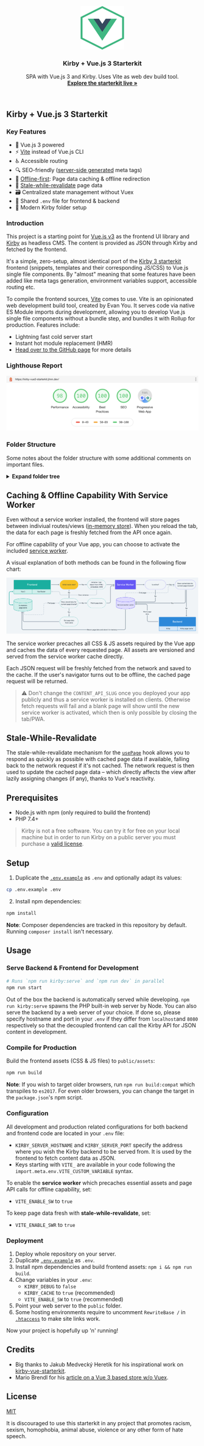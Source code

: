 <p align="center">
  <img src="./public/img/favicon.svg" alt="Logo of Kirby + Vue.js 3 Starterkit" width="114" height="114">
</p>

<h3 align="center">Kirby + Vue.js 3 Starterkit</h3>

<p align="center">
  SPA with Vue.js 3 and Kirby. Uses Vite as web dev build tool.<br>
  <a href="https://kirby-vue3-starterkit.jhnn.dev"><strong>Explore the starterkit live »</strong></a>
</p>

<br>

## Kirby + Vue.js 3 Starterkit

### Key Features

- 🖖 Vue.js 3 powered
- ⚡️ [Vite](https://github.com/vitejs/vite) instead of Vue.js CLI
- ♿ Accessible routing
- 🔍 SEO-friendly ([server-side generated](site/snippets/meta.php) meta tags)
- 🚝 [Offline-first](#caching--offline-capability-with-service-worker): Page data caching & offline redirection
- 💫 [Stale-while-revalidate](#stale-while-revalidate) page data
- 🗃️ Centralized state management without Vuex
- 🤝 Shared `.env` file for frontend & backend
- 🚀 Modern Kirby folder setup

### Introduction

This project is a starting point for [Vue.js v3](https://github.com/vuejs/vue-next) as the frontend UI library and [Kirby](https://getkirby.com) as headless CMS. The content is provided as JSON through Kirby and fetched by the frontend.

It's a simple, zero-setup, almost identical port of the [Kirby 3 starterkit](https://github.com/getkirby/starterkit) frontend (snippets, templates and their corresponding JS/CSS) to Vue.js single file components. By "almost" meaning that some features have been added like meta tags generation, environment variables support, accessible routing etc.

To compile the frontend sources, [Vite](https://github.com/vitejs/vite) comes to use. Vite is an opinionated web development build tool, created by Evan You. It serves code via native ES Module imports during development, allowing you to develop Vue.js single file components without a bundle step, and bundles it with Rollup for production. Features include:
- Lightning fast cold server start
- Instant hot module replacement (HMR)
- [Head over to the GitHub page](https://github.com/vitejs/vite) for more details

### Lighthouse Report

![Lighthouse Report](./.github/lighthouse-report.png)

### Folder Structure

Some notes about the folder structure with some additional comments on important files.

<details>
<summary><b>Expand folder tree</b></summary>

```sh
kirby-vue3-starterkit/
|
|   # Includes all frontend-related files
├── frontend/
|   |
|   |   # Vue.js sources
|   ├── src/
|   |   |
|   |   |   # `Header`, `Footer`, `Intro` and other components
|   |   |   # (Vue.js components correspond to Kirby snippets)
|   |   ├── components/
|   |   |
|   |   |   # Commonly used helpers
|   |   ├── helpers/
|   |   |
|   |   |   # Hooks for common actions
|   |   ├── hooks/
|   |   |   |
|   |   |   |   # Hook to announce any useful information for screen readers
|   |   |   ├── useAnnouncer.js
|   |   |   |
|   |   |   |   # Hook for retrieving pages from the Kirby API
|   |   |   ├── useKirbyApi.js
|   |   |   |
|   |   |   |   # Hook returning the page for current path corresponding to Kirby's `$page` object
|   |   |   ├── usePage.js
|   |   |   |
|   |   |   |   # Hook for various service worker methods like registering
|   |   |   ├── useServiceWorker.js
|   |   |   |
|   |   |   |   # Hook returning a object corresponding to Kirby's global `$site`
|   |   |   └── useSite.js
|   |   |
|   |   |   # Vue Router related methods and exports
|   |   ├── router/
|   |   |   |
|   |   |   |   # Initializes and exports the router instance
|   |   |   ├── index.js
|   |   |   |
|   |   |   |   # Handles the router's scroll behaviour
|   |   |   └── scrollBehaviour.js
|   |   |
|   |   |   # Minimal store to cache page data fetched via api
|   |   ├── store/
|   |   |
|   |   |   # Vue.js views correspond to Kirby templates
|   |   |   # Routes are being automatically resolved 
|   |   ├── views/
|   |   |
|   |   ├── App.vue
|   |   ├── main.js
|   |   └── serviceWorker.js
|   |
|   |   # Index page used by Vite in development environment
|   └── index.html
|
|   # The main entry point of the website
|   # Therefore web servers can only access files based in that directory
├── public/
|   |
|   |   # JavaScript and CSS assets generated by Vite (not tracked)
|   ├── assets/
|   |
|   |   # Static images for web manifest and PWA icons
|   ├── img/
|   |
|   |   # Kirby's media folder for thumbnails and more (contents not tracked)
|   └── media/
|
|   # Various development-centric Node scripts
├── scripts/
|   |
|   |   # Service worker generator
|   ├── buildServiceWorker.js
|   |
|   |   # Starts a PHP server for Kirby, run by `npm run kirby:serve` from root
|   └── serveKirby.js
|
|   # Kirby's core folder containing templates, blueprints, snippets etc. for Kirby
├── site/
|   ├── blueprints/
|   ├── config/
|   ├── models/
|   ├── plugins/
|   ├── snippets/
|   |   |
|   |   ├── [...]
|   |   |
|   |   |   # Index page used in production environment – almost identical to `frontend/index.html`
|   |   |   # Handles build asset paths, embeds the `site` object, includes SEO meta tags, …
|   |   ├── vue-index.php
|   |   |
|   |   |   # Builds a JSON-encoded `site` object
|   |   |   # For example used by Vue Router to populate routes
|   |   └── vue-site.php
|   |
|   |   # Templates for JSON content representations fetched by frontend
|   └── templates/
|
|   # Contains everything content and user data related (contents of each directory are not tracked)
├── storage/
|   ├── accounts/
|   ├── cache/
|   ├── content/
|   └── sessions/
|
|   # Kirby CMS and other PHP dependencies (handled by Composer)
├── vendor/
|
|   # Environment variables for both Kirby and Vite (to be duplicated as `.env`)
├── .env.example
|
|   # Handles PHP dependencies
├── composer.json
|
|   # Handles NPM dependencies
├── package.json
|
|   # Router for the PHP built-in development server (used by `serveKirby.js`)
├── server.php
|
|   # Configuration file for Vite
└── vite.config.js
```

</details>

## Caching & Offline Capability With Service Worker

Even without a service worker installed, the frontend will store pages between indiviual routes/views ([in-memory store](frontend/src/store/kirbyStore.js)). When you reload the tab, the data for each page is freshly fetched from the API once again.

For offline capability of your Vue app, you can choose to activate the included [service worker](#service-worker).

A visual explanation of both methods can be found in the following flow chart:

![Caching for Kirby and Vue 3 starterkit](./.github/kirby-vue-3-cache-and-store.png)

The service worker precaches all CSS & JS assets required by the Vue app and caches the data of every requested page. All assets are versioned and served from the service worker cache directly.

Each JSON request will be freshly fetched from the network and saved to the cache. If the user's navigator turns out to be offline, the cached page request will be returned.

> ⚠️ Don't change the `CONTENT_API_SLUG` once you deployed your app publicly and thus a service worker is installed on clients. Otherwise fetch requests will fail and a blank page will show until the new service worker is activated, which then is only possible by closing the tab/PWA.

## Stale-While-Revalidate

The stale-while-revalidate mechanism for the [`usePage`](frontend/src/hooks/usePage.js) hook allows you to respond as quickly as possible with cached page data if available, falling back to the network request if it's not cached. The network request is then used to update the cached page data – which directly affects the view after lazily assigning changes (if any), thanks to Vue's reactivity.

## Prerequisites

- Node.js with npm (only required to build the frontend)
- PHP 7.4+

> Kirby is not a free software. You can try it for free on your local machine but in order to run Kirby on a public server you must purchase a [valid license](https://getkirby.com/buy).

## Setup

1. Duplicate the [`.env.example`](.env.example) as `.env` and optionally adapt its values:

```bash
cp .env.example .env
```

2. Install npm dependencies:

```bash
npm install
```

**Note**: Composer dependencies are tracked in this repository by default. Running `composer install` isn't necessary.

## Usage

### Serve Backend & Frontend for Development

```bash
# Runs `npm run kirby:serve` and `npm run dev` in parallel
npm run start
```

Out of the box the backend is automatically served while developing. `npm run kirby:serve` spawns the PHP built-in web server by Node. You can also serve the backend by a web server of your choice. If done so, please specify hostname and port in your `.env` if they differ from `localhost`and `8080` respectively so that the decoupled frontend can call the Kirby API for JSON content in development.

### Compile for Production

Build the frontend assets (CSS & JS files) to `public/assets`:

```bash
npm run build
```

**Note**: If you wish to target older browsers, run `npm run build:compat` which transpiles to `es2017`. For even older browsers, you can change the target in the `package.json`'s npm script.

### Configuration

All development and production related configurations for both backend and frontend code are located in your `.env` file:
- `KIRBY_SERVER_HOSTNAME` and `KIRBY_SERVER_PORT` specify the address where you wish the Kirby backend to be served from. It is used by the frontend to fetch content data as JSON.
- Keys starting with `VITE_` are available in your code following the `import.meta.env.VITE_CUSTOM_VARIABLE` syntax.

To enable the **service worker** which precaches essential assets and page API calls for offline capability, set:
- `VITE_ENABLE_SW` to `true`

To keep page data fresh with **stale-while-revalidate**, set:
- `VITE_ENABLE_SWR` to `true`

### Deployment

1. Deploy whole repository on your server.
2. Duplicate [`.env.example`](.env.example) as `.env`.
3. Install npm dependencies and build frontend assets: `npm i && npm run build`.
4. Change variables in your `.env`:
   - `KIRBY_DEBUG` to `false`
   - `KIRBY_CACHE` to `true` (recommended)
   - `VITE_ENABLE_SW` to `true` (recommended)
5. Point your web server to the `public` folder.
6. Some hosting environments require to uncomment `RewriteBase /` in [`.htaccess`](public/.htaccess) to make site links work.

Now your project is hopefully up 'n' running!

## Credits

- Big thanks to Jakub Medvecký Heretik for his inspirational work on [kirby-vue-starterkit](https://github.com/jmheretik/kirby-vue-starterkit).
- Mario Brendl for his [article on a Vue 3 based store w/o Vuex](https://medium.com/@mario.brendel1990/vue-3-the-new-store-a7569d4a546f).

## License

[MIT](https://opensource.org/licenses/MIT)

It is discouraged to use this starterkit in any project that promotes racism, sexism, homophobia, animal abuse, violence or any other form of hate speech.
